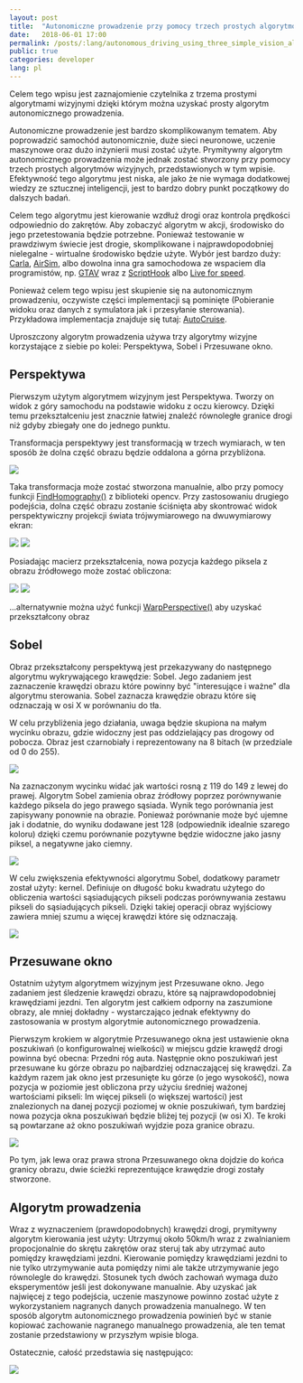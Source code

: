 ```yaml
---
layout: post
title:  "Autonomiczne prowadzenie przy pomocy trzech prostych algorytmów wizyjnych"
date:   2018-06-01 17:00
permalink: /posts/:lang/autonomous_driving_using_three_simple_vision_algorithms/
public: true
categories: developer
lang: pl
---
```


Celem tego wpisu jest zaznajomienie czytelnika z trzema prostymi algorytmami wizyjnymi dzięki którym można uzyskać prosty algorytm autonomicznego prowadzenia.

Autonomiczne prowadzenie jest bardzo skomplikowanym tematem. Aby poprowadzić samochód autonomicznie, duże sieci neuronowe, uczenie maszynowe oraz dużo inżynierii musi zostać użyte. Prymitywny algorytm autonomicznego prowadzenia może jednak zostać stworzony przy pomocy trzech prostych algorytmów wizyjnych, przedstawionych w tym wpisie. Efektywność tego algorytmu jest niska, ale jako że nie wymaga dodatkowej wiedzy ze sztucznej inteligencji, jest to bardzo dobry punkt początkowy do dalszych badań.

Celem tego algorytmu jest kierowanie wzdłuż drogi oraz kontrola prędkości odpowiednio do zakrętów. Aby zobaczyć algorytm w akcji, środowisko do jego przetestowania będzie potrzebne. Ponieważ testowanie w prawdziwym świecie jest drogie, skomplikowane i najprawdopodobniej nielegalne - wirtualne środowisko będzie użyte. Wybór jest bardzo duży: [Carla](http://carla.org/), [AirSim](https://github.com/Microsoft/AirSim), albo dowolna inna gra samochodowa ze wspaciem dla programistów, np. [GTAV](https://www.rockstargames.com/V/) wraz z [ScriptHook](http://www.dev-c.com/gtav/scripthookv/) albo [Live for speed](https://www.lfs.net/).

Ponieważ celem tego wpisu jest skupienie się na autonomicznym prowadzeniu, oczywiste części implementacji są pominięte (Pobieranie widoku oraz danych z symulatora jak i przesyłanie sterowania). Przykładowa implementacja znajduje się tutaj: [AutoCruise](https://github.com/Soolek/AutoCruise/tree/master/AutoCruise).

Uproszczony algorytm prowadzenia używa trzy algorytmy wizyjne korzystające z siebie po kolei: Perspektywa, Sobel i Przesuwane okno.

## Perspektywa

Pierwszym użytym algorytmem wizyjnym jest Perspektywa. Tworzy on widok z góry samochodu na podstawie widoku z oczu kierowcy. Dzięki temu przekształceniu jest znacznie łatwiej znaleźć równoległe granice drogi niż gdyby zbiegały one do jednego punktu.

Transformacja perspektywy jest transformacją w trzech wymiarach, w ten sposób że dolna część obrazu będzie oddalona a górna przybliżona.

![](/assets/images/posts/autonomous_driving_using_three_simple_vision_algorithms/perspective.gif)

Taka transformacja może zostać stworzona manualnie, albo przy pomocy funkcji [FindHomography()](https://docs.opencv.org/3.4.1/d9/dab/tutorial_homography.html) z biblioteki opencv. Przy zastosowaniu drugiego podejścia, dolna część obrazu zostanie ściśnięta aby skontrować widok perspektywiczny projekcji świata trójwymiarowego na dwuwymiarowy ekran:

![](/assets/images/posts/autonomous_driving_using_three_simple_vision_algorithms/perspective1.jpg)
![](/assets/images/posts/autonomous_driving_using_three_simple_vision_algorithms/perspective2.jpg)

Posiadając macierz przekształcenia, nowa pozycja każdego piksela z obrazu źródłowego może zostać obliczona:

![](/assets/images/posts/autonomous_driving_using_three_simple_vision_algorithms/perspective_matrix1.jpg)
![](/assets/images/posts/autonomous_driving_using_three_simple_vision_algorithms/perspective_matrix2.jpg)

...alternatywnie można użyć funkcji [WarpPerspective()](https://docs.opencv.org/2.4/modules/imgproc/doc/geometric_transformations.html) aby uzyskać przekształcony obraz

## Sobel

Obraz przekształcony perspektywą jest przekazywany do następnego algorytmu wykrywającego krawędzie: Sobel. Jego zadaniem jest zaznaczenie krawędzi obrazu które powinny być "interesujące i ważne" dla algorytmu sterowania. Sobel zaznacza krawędzie obrazu które się odznaczają w osi X w porównaniu do tła.

W celu przybliżenia jego działania, uwaga będzie skupiona na małym wycinku obrazu, gdzie widoczny jest pas oddzielający pas drogowy od pobocza. Obraz jest czarnobiały i reprezentowany na 8 bitach (w przedziale od 0 do 255).

![](/assets/images/posts/autonomous_driving_using_three_simple_vision_algorithms/sobel1.png)

Na zaznaczonym wycinku widać jak wartości rosną z 119 do 149 z lewej do prawej. Algorytm Sobel zamienia obraz źródłowy poprzez porównywanie każdego piksela do jego prawego sąsiada. Wynik tego porównania jest zapisywany ponownie na obrazie. Ponieważ porównanie może być ujemne jak i dodatnie, do wyniku dodawane jest 128 (odpowiednik idealnie szarego koloru) dzięki czemu porównanie pozytywne będzie widoczne jako jasny piksel, a negatywne jako ciemny.

![](/assets/images/posts/autonomous_driving_using_three_simple_vision_algorithms/sobel2.png)

W celu zwiększenia efektywności algorytmu Sobel, dodatkowy parametr został użyty: kernel. Definiuje on długość boku kwadratu użytego do obliczenia wartości sąsiadujących pikseli podczas porównywania zestawu pikseli do sąsiadujących pikseli. Dzięki takiej operacji obraz wyjściowy zawiera mniej szumu a więcej krawędzi które się odznaczają.

![](/assets/images/posts/autonomous_driving_using_three_simple_vision_algorithms/sobel3.png)

## Przesuwane okno

Ostatnim użytym algorytmem wizyjnym jest Przesuwane okno. Jego zadaniem jest śledzenie krawędzi obrazu, które są najprawdopodobniej krawędziami jezdni. Ten algorytm jest całkiem odporny na zaszumione obrazy, ale mniej dokładny - wystarczająco jednak efektywny do zastosowania w prostym algorytmie autonomicznego prowadzenia.

Pierwszym krokiem w algorytmie Przesuwanego okna jest ustawienie okna poszukiwań (o konfigurowalnej wielkości) w miejscu gdzie krawędź drogi powinna być obecna: Przedni róg auta. Następnie okno poszukiwań jest przesuwane ku górze obrazu po najbardziej odznaczającej się krawędzi. Za każdym razem jak okno jest przesunięte ku górze (o jego wysokość), nowa pozycja w poziomie jest obliczona przy użyciu średniej ważonej wartościami pikseli: Im więcej pikseli (o większej wartości) jest znalezionych na danej pozycji poziomej w oknie poszukiwań, tym bardziej nowa pozycja okna poszukiwań będzie bliżej tej pozycji (w osi X). Te kroki są powtarzane aż okno poszukiwań wyjdzie poza granice obrazu.

![](/assets/images/posts/autonomous_driving_using_three_simple_vision_algorithms/sliding_window.gif)

Po tym, jak lewa oraz prawa strona Przesuwanego okna dojdzie do końca granicy obrazu, dwie ścieżki reprezentujące krawędzie drogi zostały stworzone.

## Algorytm prowadzenia

Wraz z wyznaczeniem (prawdopodobnych) krawędzi drogi, prymitywny algorytm kierowania jest użyty: Utrzymuj około 50km/h wraz z zwalnianiem propocjonalnie do skrętu zakrętów oraz steruj tak aby utrzymać auto pomiędzy krawędziami jezdni. Kierowanie pomiędzy krawędziami jezdni to nie tylko utrzymywanie auta pomiędzy nimi ale także utrzymywanie jego równolegle do krawędzi. Stosunek tych dwóch zachowań wymaga dużo eksperymentów jeśli jest dokonywane manualnie. Aby uzyskać jak najwięcej z tego podejścia, uczenie maszynowe powinno zostać użyte z wykorzystaniem nagranych danych prowadzenia manualnego. W ten sposób algorytm autonomicznego prowadzenia powinień być w stanie kopiować zachowanie nagranego manualnego prowadzenia, ale ten temat zostanie przedstawiony w przyszłym wpisie bloga.

Ostatecznie, całość przedstawia się następująco:

[![](/assets/images/posts/autonomous_driving_using_three_simple_vision_algorithms/yt_link.jpg)](https://youtu.be/jKJhDTwFSVY?t=37)